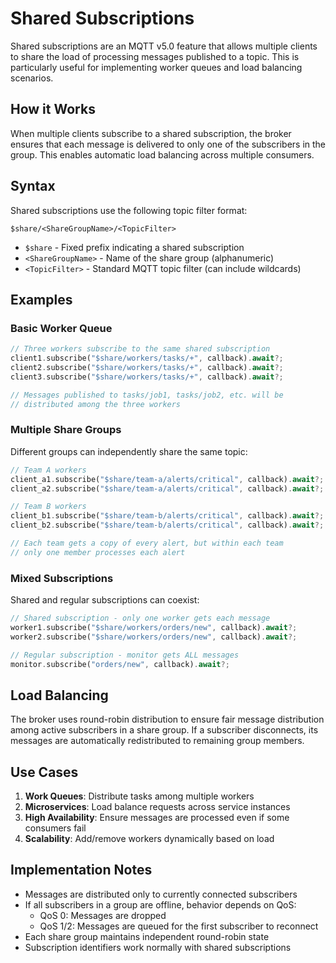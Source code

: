 # Shared Subscriptions

Shared subscriptions are an MQTT v5.0 feature that allows multiple clients to share the load of processing messages published to a topic. This is particularly useful for implementing worker queues and load balancing scenarios.

## How it Works

When multiple clients subscribe to a shared subscription, the broker ensures that each message is delivered to only one of the subscribers in the group. This enables automatic load balancing across multiple consumers.

## Syntax

Shared subscriptions use the following topic filter format:

```
$share/<ShareGroupName>/<TopicFilter>
```

- `$share` - Fixed prefix indicating a shared subscription
- `<ShareGroupName>` - Name of the share group (alphanumeric)
- `<TopicFilter>` - Standard MQTT topic filter (can include wildcards)

## Examples

### Basic Worker Queue

```rust
// Three workers subscribe to the same shared subscription
client1.subscribe("$share/workers/tasks/+", callback).await?;
client2.subscribe("$share/workers/tasks/+", callback).await?;
client3.subscribe("$share/workers/tasks/+", callback).await?;

// Messages published to tasks/job1, tasks/job2, etc. will be
// distributed among the three workers
```

### Multiple Share Groups

Different groups can independently share the same topic:

```rust
// Team A workers
client_a1.subscribe("$share/team-a/alerts/critical", callback).await?;
client_a2.subscribe("$share/team-a/alerts/critical", callback).await?;

// Team B workers  
client_b1.subscribe("$share/team-b/alerts/critical", callback).await?;
client_b2.subscribe("$share/team-b/alerts/critical", callback).await?;

// Each team gets a copy of every alert, but within each team
// only one member processes each alert
```

### Mixed Subscriptions

Shared and regular subscriptions can coexist:

```rust
// Shared subscription - only one worker gets each message
worker1.subscribe("$share/workers/orders/new", callback).await?;
worker2.subscribe("$share/workers/orders/new", callback).await?;

// Regular subscription - monitor gets ALL messages
monitor.subscribe("orders/new", callback).await?;
```

## Load Balancing

The broker uses round-robin distribution to ensure fair message distribution among active subscribers in a share group. If a subscriber disconnects, its messages are automatically redistributed to remaining group members.

## Use Cases

1. **Work Queues**: Distribute tasks among multiple workers
2. **Microservices**: Load balance requests across service instances  
3. **High Availability**: Ensure messages are processed even if some consumers fail
4. **Scalability**: Add/remove workers dynamically based on load

## Implementation Notes

- Messages are distributed only to currently connected subscribers
- If all subscribers in a group are offline, behavior depends on QoS:
  - QoS 0: Messages are dropped
  - QoS 1/2: Messages are queued for the first subscriber to reconnect
- Each share group maintains independent round-robin state
- Subscription identifiers work normally with shared subscriptions